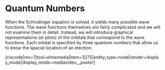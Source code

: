 <div style="float:right;margin:auto"><ebook-button title="Quantum Numbers" link="https://genchem.science.psu.edu/02-4-quantum-numbers"></ebook-button></div>

# Quantum Numbers

When the Schrodinger equation is solved, it yields many possible wave functions. The wave functions themselves are fairly complicated and we will not examine them in detail.  Instead, we will introduce graphical representations (or plots) of the orbitals that correspond to the wave functions.  Each orbital is specified by three quantum numbers that allow us to know the spacial location of an electron.

[ciscode|rev=1|tool=elmsmedia|item=3275|entity_type=node|render=display_mode|display_mode=mediavideo__poster]

<houck-math> </houck-math>